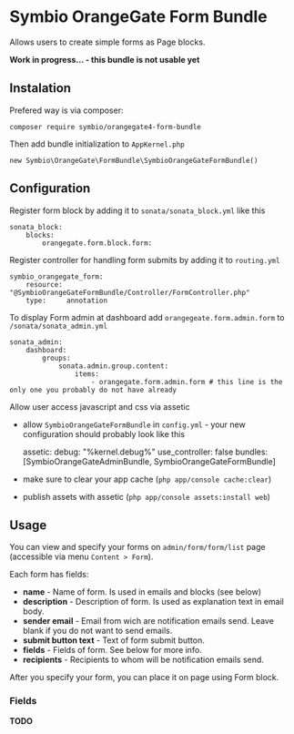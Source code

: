 # Symbio OrangeGate Form Bundle

Allows users to create simple forms as Page blocks.
 
**Work in progress... - this bundle is not usable yet**

## Instalation
Prefered way is via composer:

    composer require symbio/orangegate4-form-bundle

Then add bundle initialization to ````AppKernel.php````

    new Symbio\OrangeGate\FormBundle\SymbioOrangeGateFormBundle()
    
## Configuration
Register form block by adding it to ````sonata/sonata_block.yml```` like this

    sonata_block:
        blocks:
            orangegate.form.block.form:

Register controller for handling form submits by adding it to ````routing.yml````

    symbio_orangegate_form:
        resource: "@SymbioOrangeGateFormBundle/Controller/FormController.php"
        type:     annotation

To display Form admin at dashboard add ````orangegeate.form.admin.form```` to ````/sonata/sonata_admin.yml````

    sonata_admin:
        dashboard:
            groups:
                sonata.admin.group.content:
                    items:
                        - orangegate.form.admin.form # this line is the only one you probably do not have already

Allow user access javascript and css via assetic

- allow ````SymbioOrangeGateFormBundle```` in ````config.yml```` - your new configuration should probably look like this
    

    assetic:
        debug:          "%kernel.debug%"
        use_controller: false
        bundles:        [SymbioOrangeGateAdminBundle, SymbioOrangeGateFormBundle]

    
- make sure to clear your app cache (````php app/console cache:clear````)
- publish assets with assetic (````php app/console assets:install web````)
  
## Usage
You can view and specify your forms on ````admin/form/form/list```` page (accessible via menu ````Content > Form````).

Each form has fields:

- **name** - Name of form. Is used in emails and blocks (see below)
- **description** - Description of form. Is used as explanation text in email body.
- **sender email** - Email from wich are notification emails send. Leave blank if you do not want to send emails.
- **submit button text** - Text of form submit button.
- **fields** - Fields of form. See below for more info.
- **recipients** - Recipients to whom will be notification emails send.

After you specify your form, you can place it on page using Form block.

### Fields

**TODO**